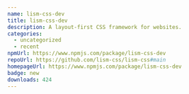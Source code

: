 ```yaml
---
name: lism-css-dev
title: lism-css-dev
description: A layout-first CSS framework for websites.
categories:
  - uncategorized
  - recent
npmUrl: https://www.npmjs.com/package/lism-css-dev
repoUrl: https://github.com/lism-css/lism-css#main
homepageUrl: https://www.npmjs.com/package/lism-css-dev
badge: new
downloads: 424
---
```

